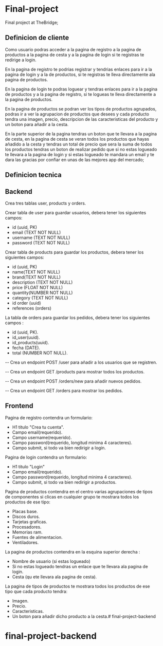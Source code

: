 # Final-project
Final project at TheBridge;

## Definicion de cliente 

Como usuario podras acceder a la pagina de registro a la pagina de productos a la pagina de cesta y a la pagina de login si te registras te redirige a login.

En la pagina de registro te podrias registrar y tendrias enlaces para ir a la pagina de login y a la de productos, si te registras te lleva directamente ala pagina de productos.

En la pagina de login te podras loguear y tendras enlaces para ir a la pagina de productos y a la pagina de registro, si te logueas te lleva directamente a la pagina de productos.

En la pagina de productos se podran ver los tipos de productos agrupados, podras ir a ver la agrupacion de productos que desees y cada producto tendra una imagen, precio, descripcion de las caracteristicas del producto y un boton para añadir a la cesta.
  
En la parte superior de la pagina tendras un boton que te llevara a la pagina de cesta, en la pagina de cesta se veran todos los productos que hayas añadido a la cesta y tendras un total de precio que sera la suma de todos los productos tendras un boton de realizar pedido que si no estas logueado te llevara a la pagina de login y si estas logueado te mandara un email y te dara las gracias por confiar en unas de las mejores app del mercado;

## Definicion tecnica

## Backend

Crea tres tablas user, products y orders.

Crear tabla de user para guardar usuarios, debera tener los siguientes campos:


- id (uuid, PK)
- email (TEXT NOT NULL)
- username (TEXT NOT NULL)
- password (TEXT NOT NULL)




Crear tabla de products para guardar los productos, debera tener los siguientes campos:

- id (uuid, PK)
- name(TEXT NOT NULL)
- brand(TEXT NOT NULL)
- description (TEXT NOT NULL)
- price (FLOAT NOT NULL)
- quantity(NUMBER NOT NULL)
- category (TEXT NOT NULL)
- id order (uuid)
- references (orders)



La tabla de orders para guardar los pedidos, debera tener los siguientes campos :

- id (uuid, PK).
- id_user(uuid).
- id_products(uuid).
- fecha (DATE).
- total (NUMBER NOT NULL).




-- Crea un  endpoint POST /user para añadir a los usuarios que se registren.

-- Crea un endpoint GET /products para mostrar todos los productos.

-- Crea un endpoint POST /orders/new para añadir nuevos pedidos.

-- Crea un endpoint GET /orders para mostrar los pedidos.


## Frontend


Pagina de registro contendra un formulario:


- H1 titulo "Crea tu cuenta".
- Campo email(requerido).
- Campo username(requerido).
- Campo password(requerido, longitud minima 4 caracteres).
- Campo submit, si todo va bien redirigir a login.

Pagina de login contendra un formulario:

- H1 titulo "Login"
- Campo email(requerido).
- Campo password(requerido, longitud minima 4 caracteres).
- Campo submit, si todo va bien redirigir a productos.

Pagina de productos contendra en el centro varias agrupaciones de tipos de componentes si clicas en cualquier grupo te mostrara todos los productos de ese tipo:

- Placas base.
- Discos duros.
- Tarjetas graficas.
- Procesadores.
- Memorias ram.
- Fuentes de alimentacion.
- Ventiladores.

La pagina de productos contendra en la esquina superior derecha :

- Nombre de usuario (si estas logueado)
- Si no estas logueado tendras un enlace que te llevara ala pagina de login.
- Cesta (qu ete llevara ala pagina de cesta).

La pagina de tipos de productos te mostrara todos los productos de ese tipo que cada producto tendra:

- Imagen.
- Precio.
- Caracteristicas.
- Un boton para añadir dicho producto a la cesta.# final-project-backend
# final-project-backend
